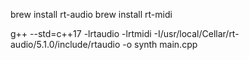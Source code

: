 brew install rt-audio
brew install rt-midi

g++ --std=c++17 -lrtaudio -lrtmidi -I/usr/local/Cellar/rt-audio/5.1.0/include/rtaudio -o synth main.cpp
